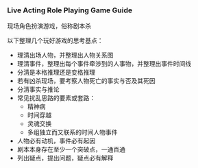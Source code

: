 ### Live Acting Role Playing Game Guide

现场角色扮演游戏，俗称剧本杀

以下整理几个玩好游戏的思考基点：

- 理清出场人物，并整理出人物关系图
- 理清事件，整理出每个事件牵涉到的人事物，并整理出事件时间线
- 分清是本格推理还是变格推理
- 若有凶杀现场，要考察人物死亡的事实与否及其死因
- 分清事实与推论
- 常见扰乱思路的要素或套路：
    - 精神病
    - 时间穿越
    - 灵魂交换
    - 多组独立而又联系的时间人物事件
- 人物必有动机，事件必有起因
- 剧本本身存在至少一个突破点，一通百通
- 列出疑点，提出问题，疑点必有解释